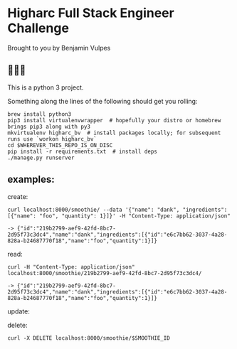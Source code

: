 # Higharc Full Stack Engineer Challenge

Brought to you by Benjamin Vulpes

## 🚂🚂🚂

This is a python 3 project.

Something along the lines of the following should get you rolling:

    brew install python3
    pip3 install virtualenvwrapper  # hopefully your distro or homebrew brings pip3 along with py3
    mkvirtualenv higharc_bv  # install packages locally; for subsequent runs use `workon higharc_bv`
    cd $WHEREVER_THIS_REPO_IS_ON_DISC
    pip install -r requirements.txt  # install deps
    ./manage.py runserver

## examples:

create:

    curl localhost:8000/smoothie/ --data '{"name": "dank", "ingredients": [{"name": "foo", "quantity": 1}]}' -H "Content-Type: application/json"

    -> {"id":"219b2799-aef9-42fd-8bc7-2d95f73c3dc4","name":"dank","ingredients":[{"id":"e6c7bb62-3037-4a28-828a-b24687770f18","name":"foo","quantity":1}]}

read:

    curl -H "Content-Type: application/json" localhost:8000/smoothie/219b2799-aef9-42fd-8bc7-2d95f73c3dc4/

    -> {"id":"219b2799-aef9-42fd-8bc7-2d95f73c3dc4","name":"dank","ingredients":[{"id":"e6c7bb62-3037-4a28-828a-b24687770f18","name":"foo","quantity":1}]}

update:



delete:

    curl -X DELETE localhost:8000/smoothie/$SMOOTHIE_ID
